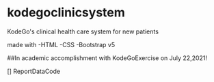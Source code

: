 # kodegoclinicsystem
KodeGo's clinical health care system for new patients

made with
-HTML
-CSS
-Bootstrap v5

##In academic accomplishment with KodeGoExercise on July 22,2021!

[] ReportDataCode
